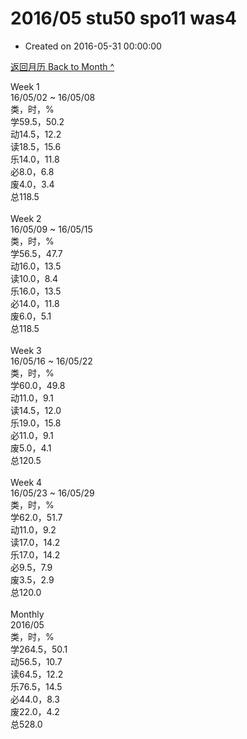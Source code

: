 # 2016/05 stu50 spo11 was4

- Created on 2016-05-31 00:00:00

[返回月历 Back to Month ^](/_archived/lifelogs/2016/05/index.md)
<br/><div>Week 1</div><div>16/05/02 ~ 16/05/08</div><div>类，时，%</div><div>学59.5，50.2</div><div>动14.5，12.2</div><div>读18.5，15.6</div><div>乐14.0，11.8</div><div>必8.0，6.8</div><div>废4.0，3.4</div><div>总118.5</div><div><br/></div><div>Week 2</div><div>16/05/09 ~ 16/05/15</div><div>类，时，%</div><div>学56.5，47.7</div><div>动16.0，13.5</div><div>读10.0，8.4</div><div>乐16.0，13.5</div><div>必14.0，11.8</div><div>废6.0，5.1</div><div>总118.5</div><div><br/></div><div>Week 3</div><div>16/05/16 ~ 16/05/22</div><div>类，时，%</div><div>学60.0，49.8</div><div>动11.0，9.1</div><div>读14.5，12.0</div><div>乐19.0，15.8</div><div>必11.0，9.1</div><div>废5.0，4.1</div><div>总120.5</div><div><br/></div><div>Week 4</div><div>16/05/23 ~ 16/05/29</div><div>类，时，%</div><div>学62.0，51.7</div><div>动11.0，9.2</div><div>读17.0，14.2</div><div>乐17.0，14.2</div><div>必9.5，7.9</div><div>废3.5，2.9</div><div>总120.0</div><div><br/></div><div>Monthly</div><div>2016/05</div><div>类，时，%</div><div>学264.5，50.1</div><div>动56.5，10.7</div><div>读64.5，12.2</div><div>乐76.5，14.5</div><div>必44.0，8.3</div><div>废22.0，4.2</div><div>总528.0</div>
